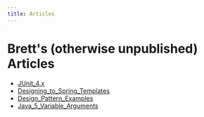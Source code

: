 ```yaml
---
title: Articles
---
```

# Brett's (otherwise unpublished) Articles
* [JUnit_4.x](JUnit_4.x)
* [Designing_to_Spring_Templates](Designing_to_Spring_Templates) 
* [Design_Pattern_Examples](Design_Pattern_Examples) 
* [Java_5_Variable_Arguments](Java_5_Variable_Arguments) 


